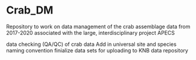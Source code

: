 # Crab_DM

Repository to work on data management of the crab assemblage data from 2017-2020 associated with the large, interdisciplinary project APECS

data checking (QA/QC) of crab data
Add in universal site and species naming convention
finialize data sets for uploading to KNB data repository
